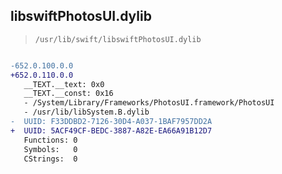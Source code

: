 ## libswiftPhotosUI.dylib

> `/usr/lib/swift/libswiftPhotosUI.dylib`

```diff

-652.0.100.0.0
+652.0.110.0.0
   __TEXT.__text: 0x0
   __TEXT.__const: 0x16
   - /System/Library/Frameworks/PhotosUI.framework/PhotosUI
   - /usr/lib/libSystem.B.dylib
-  UUID: F33DDBD2-7126-30D4-A037-1BAF7957DD2A
+  UUID: 5ACF49CF-BEDC-3887-A82E-EA66A91B12D7
   Functions: 0
   Symbols:   0
   CStrings:  0

```
